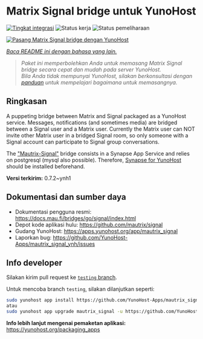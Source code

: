 <!--
N.B.: README ini dibuat secara otomatis oleh <https://github.com/YunoHost/apps/tree/master/tools/readme_generator>
Ini TIDAK boleh diedit dengan tangan.
-->

# Matrix Signal bridge untuk YunoHost

[![Tingkat integrasi](https://dash.yunohost.org/integration/mautrix_signal.svg)](https://ci-apps.yunohost.org/ci/apps/mautrix_signal/) ![Status kerja](https://ci-apps.yunohost.org/ci/badges/mautrix_signal.status.svg) ![Status pemeliharaan](https://ci-apps.yunohost.org/ci/badges/mautrix_signal.maintain.svg)

[![Pasang Matrix Signal bridge dengan YunoHost](https://install-app.yunohost.org/install-with-yunohost.svg)](https://install-app.yunohost.org/?app=mautrix_signal)

*[Baca README ini dengan bahasa yang lain.](./ALL_README.md)*

> *Paket ini memperbolehkan Anda untuk memasang Matrix Signal bridge secara cepat dan mudah pada server YunoHost.*  
> *Bila Anda tidak mempunyai YunoHost, silakan berkonsultasi dengan [panduan](https://yunohost.org/install) untuk mempelajari bagaimana untuk memasangnya.*

## Ringkasan

A puppeting bridge between Matrix and Signal packaged as a YunoHost service. Messages, notifications (and sometimes media) are bridged between a Signal user and a Matrix user.
Currently the Matrix user can NOT invite other Matrix user in a bridged Signal room, so only someone with a Signal account can participate to Signal group conversations.

The ["Mautrix-Signal"](https://docs.mau.fi/bridges/go/signal/index.html) bridge consists in a Synapse App Service and relies on postgresql (mysql also possible). Therefore, [Synapse for YunoHost](https://github.com/YunoHost-Apps/synapse_ynh) should be installed beforehand.


**Versi terkirim:** 0.7.2~ynh1
## Dokumentasi dan sumber daya

- Dokumentasi pengguna resmi: <https://docs.mau.fi/bridges/go/signal/index.html>
- Depot kode aplikasi hulu: <https://github.com/mautrix/signal>
- Gudang YunoHost: <https://apps.yunohost.org/app/mautrix_signal>
- Laporkan bug: <https://github.com/YunoHost-Apps/mautrix_signal_ynh/issues>

## Info developer

Silakan kirim pull request ke [`testing` branch](https://github.com/YunoHost-Apps/mautrix_signal_ynh/tree/testing).

Untuk mencoba branch `testing`, silakan dilanjutkan seperti:

```bash
sudo yunohost app install https://github.com/YunoHost-Apps/mautrix_signal_ynh/tree/testing --debug
atau
sudo yunohost app upgrade mautrix_signal -u https://github.com/YunoHost-Apps/mautrix_signal_ynh/tree/testing --debug
```

**Info lebih lanjut mengenai pemaketan aplikasi:** <https://yunohost.org/packaging_apps>
